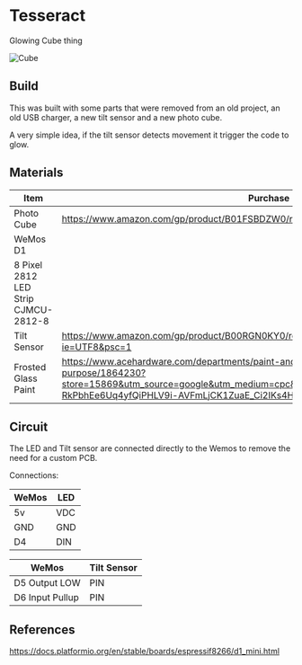 # Tesseract
Glowing Cube thing

![Cube](https://github.com/jastill/Tesseract/blob/main/media/Glowing.png?raw=true)

## Build

This was built with some parts that were removed from an old project, an old USB charger, a new tilt sensor and a new photo cube.

A very simple idea, if the tilt sensor detects movement it trigger the code to glow.

## Materials

| Item | Purchase Link |
|------|---------------|
| Photo Cube | https://www.amazon.com/gp/product/B01FSBDZW0/ref=ppx_od_dt_b_asin_title_s00?ie=UTF8&psc=1 |
| WeMos D1 | |
| 8 Pixel 2812 LED Strip CJMCU-2812-8 | | 
| Tilt Sensor | https://www.amazon.com/gp/product/B00RGN0KY0/ref=ppx_yo_dt_b_asin_title_o00_s01?ie=UTF8&psc=1 |
| Frosted Glass Paint | https://www.acehardware.com/departments/paint-and-supplies/spray-paint/general-purpose/1864230?store=15869&utm_source=google&utm_medium=cpc&gclid=CjwKCAiA0KmPBhBqEiwAJqKK4549yB-RkPbhEe6Uq4yfQiPHLV9i-AVFmLjCK1ZuaE_Ci2IKs4HBqxoCxzgQAvD_BwE&gclsrc=aw.ds |

## Circuit

The LED and Tilt sensor are connected directly to the Wemos to remove the need for a custom PCB.

Connections:

| WeMos | LED |
|-------|-----|
| 5v | VDC |
| GND | GND |
| D4 | DIN |

| WeMos | Tilt Sensor |
|-------|-----|
| D5 Output LOW | PIN |
| D6 Input Pullup | PIN |

## References

https://docs.platformio.org/en/stable/boards/espressif8266/d1_mini.html 
